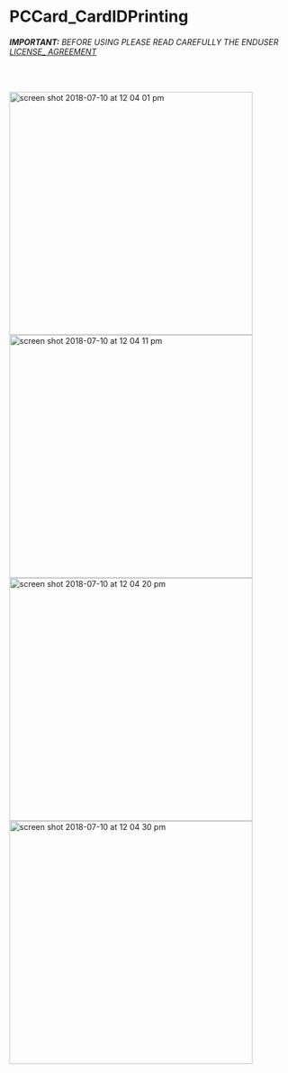 # PCCard_CardIDPrinting
###### __IMPORTANT:__ BEFORE USING PLEASE READ CAREFULLY THE ENDUSER [LICENSE_ AGREEMENT](http://link-os.github.io/Zebra_SDK_EULA.pdf)
<br />


<p float="left">
<img width="432" height=”600” alt="screen shot 2018-07-10 at 12 04 01 pm" src="https://user-images.githubusercontent.com/41017424/42525702-7795272e-8439-11e8-975c-e11bf4922081.png">
<img width="432" height=”600” alt="screen shot 2018-07-10 at 12 04 11 pm" src="https://user-images.githubusercontent.com/41017424/42525711-78f2a3bc-8439-11e8-8679-bb19d9dbc5ed.png">
<img width="432" height=”600” alt="screen shot 2018-07-10 at 12 04 20 pm" src="https://user-images.githubusercontent.com/41017424/42525712-7a26f22e-8439-11e8-8658-89f83f03da50.png">
<img width="432" height=”600” alt="screen shot 2018-07-10 at 12 04 30 pm" src="https://user-images.githubusercontent.com/41017424/42525714-7b548652-8439-11e8-8877-1713e4198f1a.png">
</p>
